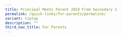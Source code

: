 ```yaml
---
title: Principal Meets Parent 2024 From Secondary 2
permalink: /quick-links/for-parents/permalink/
variant: tiptap
description: ""
third_nav_title: For Parents
---
```

